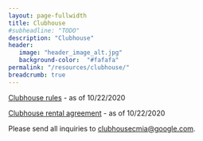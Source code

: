 ```yaml
---
layout: page-fullwidth
title: Clubhouse
#subheadline: "TODO"
description: "Clubhouse"
header:
   image: "header_image_alt.jpg"
   background-color:  "#fafafa"
permalink: "/resources/clubhouse/"
breadcrumb: true
---
```


<a href="/resources/clubhouse/clubhouse-rules-v6-2020-10-22.pdf">Clubhouse rules</a> - as of 10/22/2020

<a href="/resources/clubhouse/clubhouse-rental-agreement-v3-2020-10-22.pdf">Clubhouse rental agreement</a> - as of 10/22/2020

Please send all inquiries to <a href="mailto:clubhousecmia@google.com?subject=Carrollton Manor clubhouse inquiry">clubhousecmia@google.com</a>.
